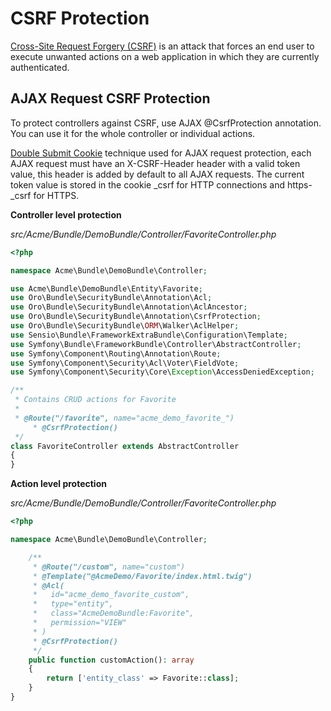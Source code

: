 <a id="backend-security-bundle-csrf"></a>

# CSRF Protection

<a href="https://owasp.org/www-community/attacks/csrf" target="_blank">Cross-Site Request Forgery (CSRF)</a> is an attack that forces an end user to execute unwanted actions on a web application in which they are currently authenticated.

## AJAX Request CSRF Protection

To protect controllers against CSRF, use AJAX @CsrfProtection annotation. You can use it for the whole controller or individual actions.

<a href="https://cheatsheetseries.owasp.org/cheatsheets/Cross-Site_Request_Forgery_Prevention_Cheat_Sheet.html#double-submit-cookie" target="_blank">Double Submit Cookie</a> technique used for AJAX request protection, each AJAX request must have an X-CSRF-Header header with a valid token value, this header is added by default to all AJAX requests. The current token value is stored in the cookie \_csrf for HTTP connections and https-_csrf for HTTPS.

**Controller level protection**

*src/Acme/Bundle/DemoBundle/Controller/FavoriteController.php*
```php
<?php

namespace Acme\Bundle\DemoBundle\Controller;

use Acme\Bundle\DemoBundle\Entity\Favorite;
use Oro\Bundle\SecurityBundle\Annotation\Acl;
use Oro\Bundle\SecurityBundle\Annotation\AclAncestor;
use Oro\Bundle\SecurityBundle\Annotation\CsrfProtection;
use Oro\Bundle\SecurityBundle\ORM\Walker\AclHelper;
use Sensio\Bundle\FrameworkExtraBundle\Configuration\Template;
use Symfony\Bundle\FrameworkBundle\Controller\AbstractController;
use Symfony\Component\Routing\Annotation\Route;
use Symfony\Component\Security\Acl\Voter\FieldVote;
use Symfony\Component\Security\Core\Exception\AccessDeniedException;

/**
 * Contains CRUD actions for Favorite
 *
 * @Route("/favorite", name="acme_demo_favorite_")
     * @CsrfProtection()
 */
class FavoriteController extends AbstractController
{
}
```

**Action level protection**

*src/Acme/Bundle/DemoBundle/Controller/FavoriteController.php*
```php
<?php

namespace Acme\Bundle\DemoBundle\Controller;

    /**
     * @Route("/custom", name="custom")
     * @Template("@AcmeDemo/Favorite/index.html.twig")
     * @Acl(
     *   id="acme_demo_favorite_custom",
     *   type="entity",
     *   class="AcmeDemoBundle:Favorite",
     *   permission="VIEW"
     * )
     * @CsrfProtection()
     */
    public function customAction(): array
    {
        return ['entity_class' => Favorite::class];
    }
}
```

<!-- Frontend -->
